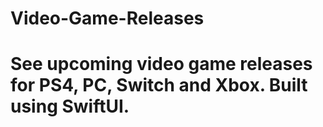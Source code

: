 # Video-Game-Releases
# See upcoming video game releases for PS4, PC, Switch and Xbox. Built using SwiftUI.
